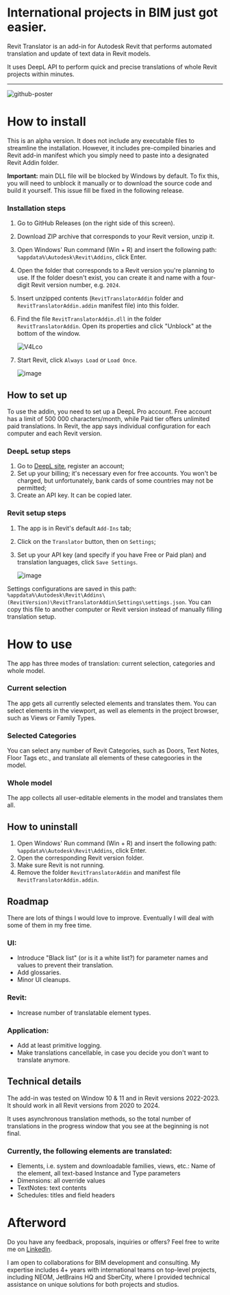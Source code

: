 # International projects in BIM just got easier.
Revit Translator is an add-in for Autodesk Revit that performs automated translation and update of text data in Revit models.

It uses DeepL API to perform quick and precise translations of whole Revit projects within minutes.

---

![github-poster](https://github.com/Krachkovskii/RevitTranslator/assets/117347760/34d3c2e5-4887-45ca-9d2a-754ee7dc71a2)

# How to install
This is an alpha version. It does not include any executable files to streamline the installation. However, it includes pre-compiled binaries and Revit add-in manifest which you simply need to paste into a designated Revit Addin folder.

**Important:** main DLL file will be blocked by Windows by default. To fix this, you will need to unblock it manually or to download the source code and build it yourself. This issue fill be fixed in the following release.
### Installation steps
1. Go to GitHub Releases (on the right side of this screen).
2. Download ZIP archive that corresponds to your Revit version, unzip it.
3. Open Windows' Run command (Win + R) and insert the following path: `%appdata%\Autodesk\Revit\Addins`, click Enter.
4. Open the folder that corresponds to a Revit version you're planning to use. If the folder doesn't exist, you can create it and name with a four-digit Revit version number, e.g. `2024`.
5. Insert unzipped contents (`RevitTranslatorAddin` folder and `RevitTranslatorAddin.addin` manifest file) into this folder.
6. Find the file `RevitTranslatorAddin.dll` in the folder `RevitTranslatorAddin`. Open its properties and click "Unblock" at the bottom of the window.
   
   ![V4Lco](https://github.com/Krachkovskii/RevitTranslator/assets/117347760/da8e283f-f521-4866-921a-0d686c93fbe8)

7. Start Revit, click `Always Load` or `Load Once`.

    ![image](https://github.com/Krachkovskii/RevitTranslator/assets/117347760/48934b38-dfbd-4b14-bbfd-de40818c45d5)


## How to set up
To use the addin, you need to set up a DeepL Pro account. Free account has a limit of 500 000 characters/month, while Paid tier offers unlimited paid translations.
In Revit, the app says individual configuration for each computer and each Revit version.
### DeepL setup steps
1. Go to [DeepL site](www.deepl.com), register an account;
2. Set up your billing; it's necessary even for free accounts. You won't be charged, but unfortunately, bank cards of some countries may not be permitted;
3. Create an API key. It can be copied later.

### Revit setup steps
1. The app is in Revit's default `Add-Ins` tab;
2. Click on the `Translator` button, then on `Settings`;
3. Set up your API key (and specify if you have Free or Paid plan) and translation languages, click `Save Settings`.

    ![image](https://github.com/Krachkovskii/RevitTranslator/assets/117347760/910ef370-b7b9-4b71-a11e-69cd0c200b6a)

Settings configurations are saved in this path: `%appdata%\Autodesk\Revit\Addins\(RevitVersion)\RevitTranslatorAddin\Settings\settings.json`. You can copy this file to another computer or Revit version instead of manually filling translation setup.

# How to use  
The app has three modes of translation: current selection, categories and whole model.
### Current selection
The app gets all currently selected elements and translates them. You can select elements in the viewport, as well as elements in the project browser, such as Views or Family Types.
### Selected Categories
You can select any number of Revit Categories, such as Doors, Text Notes, Floor Tags etc., and translate all elements of these categoories in the model.
### Whole model
The app collects all user-editable elements in the model and translates them all.

## How to uninstall
1. Open Windows' Run command (Win + R) and insert the following path: `%appdata%\Autodesk\Revit\Addins`, click Enter.
2. Open the corresponding Revit version folder.
3. Make sure Revit is not running.
4. Remove the folder `RevitTranslatorAddin` and manifest file `RevitTranslatorAddin.addin`.

## Roadmap
There are lots of things I would love to improve. Eventually I will deal with some of them in my free time.
### UI:
* Introduce "Black list" (or is it a white list?) for parameter names and values to prevent their translation.
* Add glossaries.
* Minor UI cleanups.
### Revit:
* Increase number of translatable element types.
### Application:
* Add at least primitive logging.
* Make translations cancellable, in case you decide you don't want to translate anymore.

## Technical details
The add-in was tested on Window 10 & 11 and in Revit versions 2022-2023. It should work in all Revit versions from 2020 to 2024.

It uses asynchronous translation methods, so the total number of translations in the progress window that you see at the beginning is not final.

### Currently, the following elements are translated:
* Elements, i.e. system and downloadable families, views, etc.: Name of the element, all text-based Instance and Type parameters
* Dimensions: all override values
* TextNotes: text contents
* Schedules: titles and field headers

# Afterword
Do you have any feedback, proposals, inquiries or offers? Feel free to write me on [LinkedIn](https://www.linkedin.com/in/ilia-krachkovskii/). 

I am open to collaborations for BIM development and consulting. My expertise includes 4+ years with international teams on top-level projects, including NEOM, JetBrains HQ and SberCity, where I provided technical assistance on unique solutions for both projects and studios.
